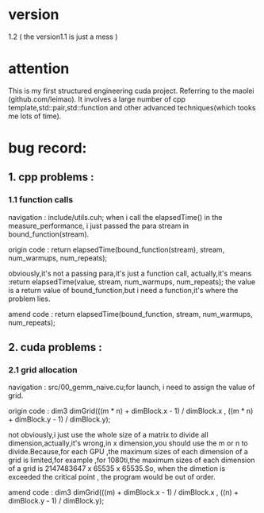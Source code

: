 # version
1.2 ( the version1.1 is just a mess )

# attention
This is my first structured engineering cuda project.
Referring to the maolei (github.com/leimao).
It involves a large number of cpp template,std::pair,std::function and other advanced techniques(which tooks me lots of time).

# bug record:
## 1. cpp problems :
### 1.1 function calls
navigation : include/utils.cuh; when i call the elapsedTime() in the measure_performance, i just passed the para stream in  bound_function(stream).

origin code : return elapsedTime(bound_function(stream), stream, num_warmups, num_repeats);

obviously,it's not a passing para,it's just a function call, actually,it's means :return elapsedTime(value, stream, num_warmups, num_repeats); the value is a return value of bound_function,but i need a function,it's where the problem lies.

amend code : return elapsedTime(bound_function, stream, num_warmups, num_repeats);

## 2. cuda problems :
### 2.1 grid allocation
navigation : src/00_gemm_naive.cu;for launch, i need to assign the value of grid.

origin code : dim3 dimGrid(((m * n) + dimBlock.x - 1) / dimBlock.x , ((m * n) + dimBlock.y - 1) / dimBlock.y);

not obviously,i just use the whole size of a matrix to divide all dimension,actually,it's wrong,in x dimension,you should use the m or n to divide.Because,for each GPU ,the maximum sizes of each dimension of a grid is limited,for example ,for 1080ti,the maximum sizes of each dimension of a grid is  2147483647 x 65535 x 65535.So, when the dimetion is exceeded the critical point
, the program would be out of order.

amend code : dim3 dimGrid(((m) + dimBlock.x - 1) / dimBlock.x , ((n) + dimBlock.y - 1) / dimBlock.y);